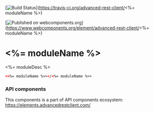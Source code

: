 [![Build Status](https://travis-ci.org/advanced-rest-client/api-url-data-model.svg?branch=stage)](https://travis-ci.org/advanced-rest-client/<%= moduleName %>)

[![Published on webcomponents.org](https://img.shields.io/badge/webcomponents.org-published-blue.svg)](https://www.webcomponents.org/element/advanced-rest-client/<%= moduleName %>)

# <%= moduleName %>

<%= moduleDesc %>

<!---
```
<custom-element-demo>
  <template>
    <link rel="import" href="<%= moduleName %>.html">
    <next-code-block></next-code-block>
  </template>
</custom-element-demo>
```
-->

```html
<<%= moduleName %>></<%= moduleName %>>
```

### API components

This components is a part of API components ecosystem: https://elements.advancedrestclient.com/
